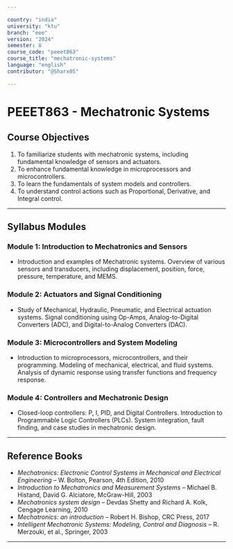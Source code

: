 ```yaml
---

country: "india"
university: "ktu"
branch: "eee"
version: "2024"
semester: 8
course_code: "peeet863"
course_title: "mechatronic-systems"
language: "english"
contributor: "@Sharx05"

---
```


# PEEET863 - Mechatronic Systems

## Course Objectives

1.  To familiarize students with mechatronic systems, including fundamental knowledge of sensors and actuators.
2.  To enhance fundamental knowledge in microprocessors and microcontrollers.
3.  To learn the fundamentals of system models and controllers.
4.  To understand control actions such as Proportional, Derivative, and Integral control.

---

## Syllabus Modules

### Module 1: Introduction to Mechatronics and Sensors

-   Introduction and examples of Mechatronic systems. Overview of various sensors and transducers, including displacement, position, force, pressure, temperature, and MEMS.

### Module 2: Actuators and Signal Conditioning

-   Study of Mechanical, Hydraulic, Pneumatic, and Electrical actuation systems. Signal conditioning using Op-Amps, Analog-to-Digital Converters (ADC), and Digital-to-Analog Converters (DAC).

### Module 3: Microcontrollers and System Modeling

-   Introduction to microprocessors, microcontrollers, and their programming. Modeling of mechanical, electrical, and fluid systems. Analysis of dynamic response using transfer functions and frequency response.

### Module 4: Controllers and Mechatronic Design

-   Closed-loop controllers: P, I, PID, and Digital Controllers. Introduction to Programmable Logic Controllers (PLCs). System integration, fault finding, and case studies in mechatronic design.

---

## Reference Books

-   *Mechatronics: Electronic Control Systems in Mechanical and Electrical Engineering* – W. Bolton, Pearson, 4th Edition, 2010
-   *Introduction to Mechatronics and Measurement Systems* – Michael B. Histand, David G. Alciatore, McGraw-Hill, 2003
-   *Mechatronics system design* – Devdas Shetty and Richard A. Kolk, Cengage Learning, 2010
-   *Mechatronics: an introduction* – Robert H. Bishop, CRC Press, 2017
-   *Intelligent Mechatronic Systems: Modeling, Control and Diagnosis* – R. Merzouki, et al., Springer, 2003

---
